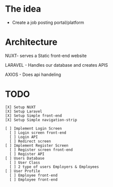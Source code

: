# The idea

- Create a job posting portal/platform

# Architecture

NUXT- serves a Static front-end website

LARAVEL - Handles our database and creates APIS

AXIOS - Does api handeling 

# TODO 

```
[X] Setup NUXT
[X] Setup Laravel 
[X] Setup Simple front-end 
[X] Setup Simple navigation-strip

[ ] Implement Login Screen
  [ ] Login screen front-end
  [ ] Login API
  [ ] Redirect screen 
[ ] Implement Register Screen
  [ ] Register screen front-end
  [ ] Register API
[ ] Users Database
  [ ] User Class
  [ ] 2 type of users Employers & Employees
[ ] User Profile
  [ ] Employee front-end
  [ ] Employee front-end
```
  
  
 
